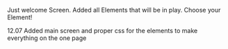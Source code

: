 Just welcome Screen. Added all Elements that will be in play. Choose your Element!

12.07
Added main screen and proper css for the elements to make everything on the one page